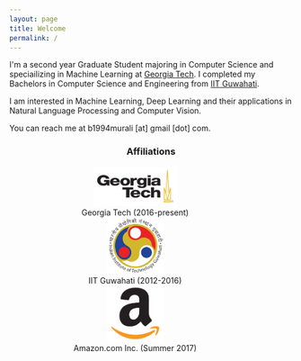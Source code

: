 ```yaml
---
layout: page
title: Welcome
permalink: /
---
```


I'm a second year Graduate Student majoring in Computer Science and speciailizing in Machine Learning at [Georgia Tech](https://www.gatech.edu). I completed my Bachelors in Computer Science and Engineering from [IIT Guwahati](https://www.iitg.ac.in).

I am interested in Machine Learning, Deep Learning and their applications in Natural Language Processing and Computer Vision.

You can reach me at b1994murali [at] gmail [dot] com.

<h3 align="center">Affiliations</h3>
<ul>
<div style="width: 400px;">
	<figure align="center" class="affils">
    <a href="http://www.gatech.edu/"><img src="/docs/pictures/gatech.png" style="width: 150px;"/></a>
    <figcaption>Georgia Tech (2016-present)</figcaption>
    <a href="http://www.iitg.ac.in/"><img src="/docs/pictures/iitg.png" style="width: 100px;"/></a>
    <figcaption>IIT Guwahati (2012-2016)</figcaption>
    <a href="https://www.amazon.com/"><img src="/docs/pictures/amazon.png" style="width: 100px;"/></a>
    <figcaption>Amazon.com Inc. (Summer 2017)</figcaption>
	</figure>
</div>
</ul>